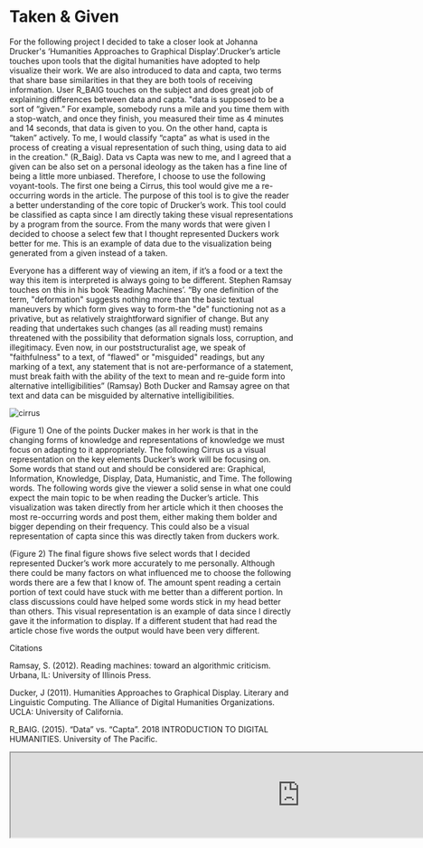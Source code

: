 # Taken & Given

For the following project I decided to take a closer look at Johanna Drucker's ‘Humanities Approaches to Graphical Display’.Drucker’s article touches upon tools that the digital humanities have adopted to help visualize their work. We are also introduced to data and capta, two terms that share base similarities in that they are both tools of receiving information. User R_BAIG touches on the subject and does great job of explaining differences between data and capta. "data is supposed to be a sort of “given.” For example, somebody runs a mile and you time them with a stop-watch, and once they finish, you measured their time as 4 minutes and 14 seconds, that data is given to you. On the other hand, capta is “taken” actively.  To me, I would classify “capta” as what is used in the process of creating a visual representation of such thing, using data to aid in the creation." (R_Baig).
Data vs Capta was new to me, and I agreed that a given can be also set on a personal ideology as the taken has a fine line of being a little more unbiased. Therefore, I choose to use the following voyant-tools. The first one being a Cirrus, this tool would give me a re-occurring words in the article. The purpose of this tool is to give the reader a better understanding of the core topic of Drucker’s work. This tool could be classified as capta since I am directly taking these visual representations by a program from the source. From the many words that were given I decided to choose a select few that I thought represented Duckers work better for me. This is an example of data due to the visualization being generated from a given instead of a taken. 

Everyone has a different way of viewing an item, if it’s a food or a text the way this item is interpreted is always going to be different. Stephen Ramsay touches on this in his book ‘Reading Machines’.
“By one definition of the term, "deformation" suggests nothing more than
the basic textual maneuvers by which form gives way to form-the "de"
functioning not as a privative, but as relatively straightforward signifier of
change. But any reading that undertakes such changes (as all reading must)
remains threatened with the possibility that deformation signals loss, corruption,
and illegitimacy. Even now, in our poststructuralist age, we speak of
"faithfulness" to a text, of “flawed" or "misguided" readings, but any marking
of a text, any statement that is not are-performance of a statement, must break
faith with the ability of the text to mean and re-guide form into alternative intelligibilities” (Ramsay) 
Both Ducker and Ramsay agree on that text and data can be misguided by alternative intelligibilities. 

![cirrus](https://user-images.githubusercontent.com/35467248/36999284-a4b99970-208d-11e8-8de6-dccc2c9f8275.png)

(Figure 1) One of the points Ducker makes in her work is that in the changing forms of knowledge and representations of knowledge we must focus on adapting to it appropriately. The following Cirrus us a visual representation on the key elements Ducker’s work will be focusing on. Some words that stand out and should be considered are: Graphical, Information, Knowledge, Display, Data, Humanistic, and Time. The following words. The following words give the viewer a solid sense in what one could expect the main topic to be when reading the Ducker’s article. This visualization was taken directly from her article which it then chooses the most re-occurring words and post them, either making them bolder and bigger depending on their frequency. This could also be a visual representation of capta since this was directly taken from duckers work. 

(Figure 2) The final figure shows five select words that I decided represented Ducker’s work more accurately to me personally. Although there could be many factors on what influenced me to choose the following words there are a few that I know of. The amount spent reading a certain portion of text could have stuck with me better than a different portion. In class discussions could have helped some words stick in my head better than others. This visual representation is an example of data since I directly gave it the information to display. If a different student that had read the article chose five words the output would have been very different.  


Citations

Ramsay, S. (2012). Reading machines: toward an algorithmic criticism. Urbana, IL: University of Illinois Press. 

Ducker, J (2011). Humanities Approaches to Graphical Display. Literary and Linguistic Computing. The Alliance of Digital Humanities Organizations. UCLA: University of California.

R_BAIG. (2015). “Data” vs. “Capta”. 2018 INTRODUCTION TO DIGITAL HUMANITIES. University of The Pacific. 

<iframe style="width: 1024px; height:768 px;" src="http://sm16ut.github.io/IASC-2P02/d3index.html"></iframe>

